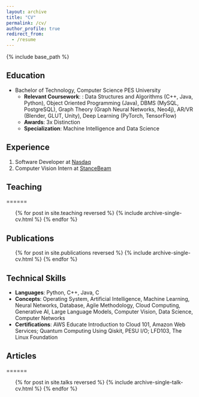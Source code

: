 ```yaml
---
layout: archive
title: "CV"
permalink: /cv/
author_profile: true
redirect_from:
  - /resume
---
```


{% include base_path %}

## Education

- Bachelor of Technology, Computer Science
  PES University
  - **Relevant Coursework**: : Data Structures and Algorithms (C++, Java, Python), Object Oriented Programming (Java), DBMS (MySQL, PostgreSQL), Graph Theory (Graph Neural Networks, Neo4j), AR/VR (Blender, GLUT, Unity), Deep Learning (PyTorch, TensorFlow)
  - **Awards**: 3x Distinction
  - **Specialization**: Machine Intelligence and Data Science

## Experience

1. Software Developer at [Nasdaq](https://www.nasdaq.com/)
1. Computer Vision Intern at [StanceBeam](https://www.stancebeam.com/)

## Teaching
======
  <ul>{% for post in site.teaching reversed %}
    {% include archive-single-cv.html %}
  {% endfor %}</ul>

## Publications
  <ul>{% for post in site.publications reversed %}
    {% include archive-single-cv.html %}
  {% endfor %}</ul>

## Technical Skills

- **Languages**: Python, C++, Java, C
- **Concepts**: Operating System, Artificial Intelligence, Machine Learning, Neural Networks, Database, Agile Methodology, Cloud Computing, Generative AI, Large Language Models, Computer Vision, Data Science, Computer Networks
- **Certifications**: AWS Educate Introduction to Cloud 101, Amazon Web Services; Quantum Computing Using Qiskit, PESU I/O; LFD103, The Linux Foundation

## Articles
======
  <ul>{% for post in site.talks reversed %}
    {% include archive-single-talk-cv.html  %}
  {% endfor %}</ul>
